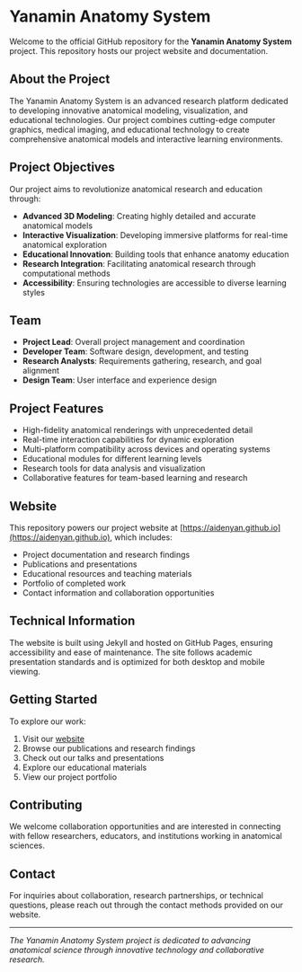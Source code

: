 # Yanamin Anatomy System

Welcome to the official GitHub repository for the **Yanamin Anatomy System** project. This repository hosts our project website and documentation.

## About the Project

The Yanamin Anatomy System is an advanced research platform dedicated to developing innovative anatomical modeling, visualization, and educational technologies. Our project combines cutting-edge computer graphics, medical imaging, and educational technology to create comprehensive anatomical models and interactive learning environments.

## Project Objectives

Our project aims to revolutionize anatomical research and education through:

- **Advanced 3D Modeling**: Creating highly detailed and accurate anatomical models
- **Interactive Visualization**: Developing immersive platforms for real-time anatomical exploration
- **Educational Innovation**: Building tools that enhance anatomy education
- **Research Integration**: Facilitating anatomical research through computational methods
- **Accessibility**: Ensuring technologies are accessible to diverse learning styles

## Team

- **Project Lead**: Overall project management and coordination
- **Developer Team**: Software design, development, and testing
- **Research Analysts**: Requirements gathering, research, and goal alignment
- **Design Team**: User interface and experience design

## Project Features

- High-fidelity anatomical renderings with unprecedented detail
- Real-time interaction capabilities for dynamic exploration
- Multi-platform compatibility across devices and operating systems
- Educational modules for different learning levels
- Research tools for data analysis and visualization
- Collaborative features for team-based learning and research

## Website

This repository powers our project website at [https://aidenyan.github.io](https://aidenyan.github.io), which includes:

- Project documentation and research findings
- Publications and presentations
- Educational resources and teaching materials
- Portfolio of completed work
- Contact information and collaboration opportunities

## Technical Information

The website is built using Jekyll and hosted on GitHub Pages, ensuring accessibility and ease of maintenance. The site follows academic presentation standards and is optimized for both desktop and mobile viewing.

## Getting Started

To explore our work:

1. Visit our [website](https://aidenyan.github.io)
2. Browse our publications and research findings
3. Check out our talks and presentations
4. Explore our educational materials
5. View our project portfolio

## Contributing

We welcome collaboration opportunities and are interested in connecting with fellow researchers, educators, and institutions working in anatomical sciences.

## Contact

For inquiries about collaboration, research partnerships, or technical questions, please reach out through the contact methods provided on our website.

---

*The Yanamin Anatomy System project is dedicated to advancing anatomical science through innovative technology and collaborative research.*

